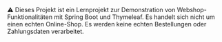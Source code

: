 ⚠️ Dieses Projekt ist ein Lernprojekt zur Demonstration von Webshop-Funktionalitäten mit Spring Boot und Thymeleaf.
Es handelt sich nicht um einen echten Online-Shop.
Es werden keine echten Bestellungen oder Zahlungsdaten verarbeitet.
